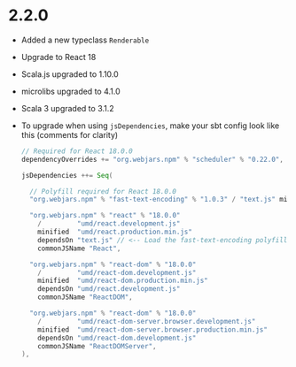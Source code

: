 # 2.2.0

* Added a new typeclass `Renderable`

* Upgrade to React 18

* Scala.js upgraded to 1.10.0
* microlibs upgraded to 4.1.0
* Scala 3 upgraded to 3.1.2

* To upgrade when using `jsDependencies`, make your sbt config look like this (comments for clarity)

    ```scala
    // Required for React 18.0.0
    dependencyOverrides += "org.webjars.npm" % "scheduler" % "0.22.0",

    jsDependencies ++= Seq(

      // Polyfill required for React 18.0.0
      "org.webjars.npm" % "fast-text-encoding" % "1.0.3" / "text.js" minified "text.min.js"

      "org.webjars.npm" % "react" % "18.0.0"
        /         "umd/react.development.js"
        minified  "umd/react.production.min.js"
        dependsOn "text.js" // <-- Load the fast-text-encoding polyfill before loading React itself
        commonJSName "React",

      "org.webjars.npm" % "react-dom" % "18.0.0"
        /         "umd/react-dom.development.js"
        minified  "umd/react-dom.production.min.js"
        dependsOn "umd/react.development.js"
        commonJSName "ReactDOM",

      "org.webjars.npm" % "react-dom" % "18.0.0"
        /         "umd/react-dom-server.browser.development.js"
        minified  "umd/react-dom-server.browser.production.min.js"
        dependsOn "umd/react-dom.development.js"
        commonJSName "ReactDOMServer",
    ),
    ```
